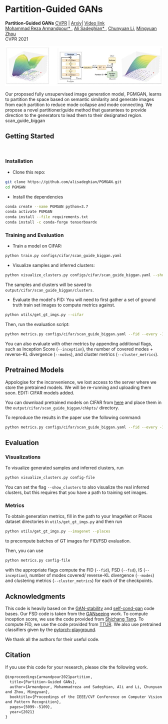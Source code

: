 # Partition-Guided GANs

**Partition-Guided GANs** [CVPR](https://openaccess.thecvf.com/content/CVPR2021/html/Armandpour_Partition-Guided_GANs_CVPR_2021_paper.html) |  [Arxiv](https://arxiv.org/abs/2104.00816)| [Video link](https://www.youtube.com/watch?v=thbZCPxWBUg&ab_channel=MohammadRezaArmandpour) <br>
[Mohammad Reza Armandpour* ](https://web.stat.tamu.edu/~armand/),
[Ali Sadeghian* ](https://scholar.google.se/citations?user=0asq4zoAAAAJ&hl=en),
[Chunyuan Li](http://chunyuan.li/),
[Mingyuan Zhou](https://mingyuanzhou.github.io/) <br>
CVPR 2021

<p align="center">
  <img src="images/teaser.jpg" />
</p>

Our proposed fully unsupervised image generation model, PGMGAN, learns to partition the space based on semantic similarity and generate images from
each partition to reduce mode collapse and mode connecting. We propose a novel partitioner/guide method that guarantees to provide direction to the generators
to lead them to their designated region. 
scan_guide_biggan


## Getting Started


<br>

### Installation
- Clone this repo:
```bash
git clone https://github.com/alisadeghian/PGMGAN.git
cd PGMGAN
```

- Install the dependencies
```bash
conda create --name PGMGAN python=3.7
conda activate PGMGAN
conda install --file requirements.txt
conda install -c conda-forge tensorboardx
```
### Training and Evaluation
- Train a model on CIFAR:
```bash
python train.py configs/cifar/scan_guide_biggan.yaml
```

- Visualize samples and inferred clusters:
```bash
python visualize_clusters.py configs/cifar/scan_guide_biggan.yaml --show_clusters
```
The samples and clusters will be saved to `output/cifar/scan_guide_biggan/clusters`.

- Evaluate the model's FID:
You will need to first gather a set of ground truth train set images to compute metrics against.
```bash
python utils/get_gt_imgs.py --cifar
```

Then, run the evaluation script:

```bash
python metrics.py configs/cifar/scan_guide_biggan.yaml --fid --every -1
```
You can also evaluate with other metrics by appending additional flags, such as Inception Score (`--inception`), the number of covered modes + reverse-KL divergence (`--modes`), and cluster metrics (`--cluster_metrics`).

## Pretrained Models

Appologise for the inconvenience, we lost access to the server where we store the pretrained models. We will be re-running and uploading them soon. EDIT: CIFAR models added.

You can download pretrained models on CIFAR from [here](https://drive.google.com/drive/folders/1lsZKU6T0H91ThW_lCpsEJNGg0rTYGBcY?usp=sharing) and place them in the `output/cifar/scan_guide_biggan/chkpts/` directory.

To reproduce the results in the paper use the following command:

```bash
python metrics.py configs/cifar/scan_guide_biggan.yaml --fid --every -1
```

## Evaluation
### Visualizations

To visualize generated samples and inferred clusters, run
```bash
python visualize_clusters.py config-file
```
You can set the flag `--show_clusters` to also visualize the real inferred clusters, but this requires that you have a path to training set images.

### Metrics
To obtain generation metrics, fill in the path to your ImageNet or Places dataset directories in `utils/get_gt_imgs.py` and then run
```bash
python utils/get_gt_imgs.py --imagenet --places
```
to precompute batches of GT images for FID/FSD evaluation.

Then, you can use
```bash
python metrics.py config-file
```
with the appropriate flags compute the FID (`--fid`), FSD (`--fsd`), IS (`--inception`), number of modes covered/ reverse-KL divergence (`--modes`) and clustering metrics (`--cluster_metrics`) for each of the checkpoints.

## Acknowledgments
This code is heavily based on the [GAN-stability](https://github.com/LMescheder/GAN_stability) and [self-cond-gan](https://github.com/stevliu/self-conditioned-gan) code bases.
Our FSD code is taken from the [GANseeing](https://github.com/davidbau/ganseeing) work.
To compute inception score, we use the code provided from [Shichang Tang](https://github.com/tsc2017/Inception-Score.git).
To compute FID, we use the code provided from [TTUR](https://github.com/bioinf-jku/TTUR).
We also use pretrained classifiers given by the [pytorch-playground](https://github.com/aaron-xichen/pytorch-playground).

We thank all the authors for their useful code.

## Citation
If you use this code for your research, please cite the following work.
```
@inproceedings{armandpour2021partition,
  title={Partition-Guided GANs},
  author={Armandpour, Mohammadreza and Sadeghian, Ali and Li, Chunyuan and Zhou, Mingyuan},
  booktitle={Proceedings of the IEEE/CVF Conference on Computer Vision and Pattern Recognition},
  pages={5099--5109},
  year={2021}
}
```
